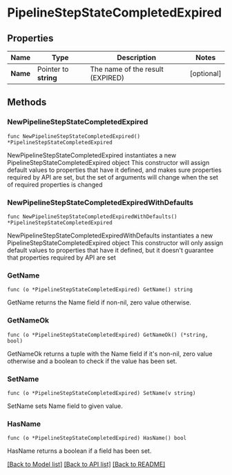 # PipelineStepStateCompletedExpired

## Properties

Name | Type | Description | Notes
------------ | ------------- | ------------- | -------------
**Name** | Pointer to **string** | The name of the result (EXPIRED) | [optional] 

## Methods

### NewPipelineStepStateCompletedExpired

`func NewPipelineStepStateCompletedExpired() *PipelineStepStateCompletedExpired`

NewPipelineStepStateCompletedExpired instantiates a new PipelineStepStateCompletedExpired object
This constructor will assign default values to properties that have it defined,
and makes sure properties required by API are set, but the set of arguments
will change when the set of required properties is changed

### NewPipelineStepStateCompletedExpiredWithDefaults

`func NewPipelineStepStateCompletedExpiredWithDefaults() *PipelineStepStateCompletedExpired`

NewPipelineStepStateCompletedExpiredWithDefaults instantiates a new PipelineStepStateCompletedExpired object
This constructor will only assign default values to properties that have it defined,
but it doesn't guarantee that properties required by API are set

### GetName

`func (o *PipelineStepStateCompletedExpired) GetName() string`

GetName returns the Name field if non-nil, zero value otherwise.

### GetNameOk

`func (o *PipelineStepStateCompletedExpired) GetNameOk() (*string, bool)`

GetNameOk returns a tuple with the Name field if it's non-nil, zero value otherwise
and a boolean to check if the value has been set.

### SetName

`func (o *PipelineStepStateCompletedExpired) SetName(v string)`

SetName sets Name field to given value.

### HasName

`func (o *PipelineStepStateCompletedExpired) HasName() bool`

HasName returns a boolean if a field has been set.


[[Back to Model list]](../README.md#documentation-for-models) [[Back to API list]](../README.md#documentation-for-api-endpoints) [[Back to README]](../README.md)



